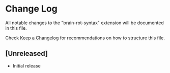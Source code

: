 # Change Log

All notable changes to the "brain-rot-syntax" extension will be documented in this file.

Check [Keep a Changelog](http://keepachangelog.com/) for recommendations on how to structure this file.

## [Unreleased]

- Initial release